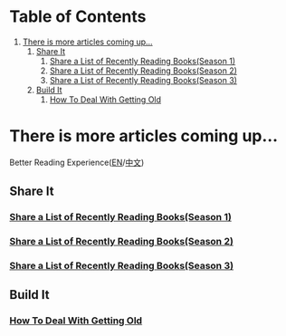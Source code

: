
# Table of Contents

1.  [There is more articles coming up&#x2026;](#org2df193f)
    1.  [Share It](#org4909884)
        1.  [Share a List of Recently Reading Books(Season 1)](#org322976c)
        2.  [Share a List of Recently Reading Books(Season 2)](#orgab159dc)
        3.  [Share a List of Recently Reading Books(Season 3)](#org36e8fe2)
    2.  [Build It](#orgd51586e)
        1.  [How To Deal With Getting Old](#orgf2316c6)


<a id="org2df193f"></a>

# There is more articles coming up&#x2026;

Better Reading Experience([EN](https://tiglapiles.github.io/article/)/[中文](https://tiglapiles.github.io/article/src/README.zh.html))


<a id="org4909884"></a>

## Share It


<a id="org322976c"></a>

### [Share a List of Recently Reading Books(Season 1)](./src/share_it/recent_reading.en.md)


<a id="orgab159dc"></a>

### [Share a List of Recently Reading Books(Season 2)](./src/share_it/recent_reading2.en.md)


<a id="org36e8fe2"></a>

### [Share a List of Recently Reading Books(Season 3)](./src/share_it/recent_reading3.en.md)


<a id="orgd51586e"></a>

## Build It


<a id="orgf2316c6"></a>

### [How To Deal With Getting Old](./src/build_it/how_face_midnight.md)


